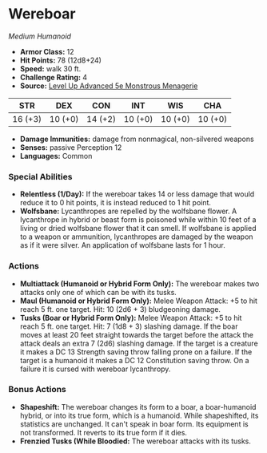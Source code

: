 # Wereboar

*Medium* *Humanoid*

- **Armor Class:** 12
- **Hit Points:** 78 (12d8+24)
- **Speed:** walk 30 ft.
- **Challenge Rating:** 4
- **Source:** [Level Up Advanced 5e Monstrous Menagerie](https://www.levelup5e.com)

| STR | DEX | CON | INT | WIS | CHA |
| --- | --- | --- | --- | --- | --- |
| 16 (+3) | 10 (+0) | 14 (+2) | 10 (+0) | 10 (+0) | 10 (+0) |

- **Damage Immunities:** damage from nonmagical, non-silvered weapons
- **Senses:** passive Perception 12
- **Languages:** Common
### Special Abilities
- **Relentless (1/Day):** If the wereboar takes 14 or less damage that would reduce it to 0 hit points, it is instead reduced to 1 hit point.
- **Wolfsbane:** Lycanthropes are repelled by the wolfsbane flower. A lycanthrope in hybrid or beast form is poisoned while within 10 feet of a living or dried wolfsbane flower that it can smell. If wolfsbane is applied to a weapon or ammunition, lycanthropes are damaged by the weapon as if it were silver. An application of wolfsbane lasts for 1 hour.
### Actions
- **Multiattack (Humanoid or Hybrid Form Only):** The wereboar makes two attacks  only one of which can be with its tusks.
- **Maul (Humanoid or Hybrid Form Only):** Melee Weapon Attack: +5 to hit  reach 5 ft.  one target. Hit: 10 (2d6 + 3) bludgeoning damage.
- **Tusks (Boar or Hybrid Form Only):** Melee Weapon Attack: +5 to hit  reach 5 ft.  one target. Hit: 7 (1d8 + 3) slashing damage. If the boar moves at least 20 feet straight towards the target before the attack  the attack deals an extra 7 (2d6) slashing damage. If the target is a creature  it makes a DC 13 Strength saving throw  falling prone on a failure. If the target is a humanoid  it makes a DC 12 Constitution saving throw. On a failure  it is cursed with wereboar lycanthropy.
### Bonus Actions
- **Shapeshift:** The wereboar changes its form to a boar, a boar-humanoid hybrid, or into its true form, which is a humanoid. While shapeshifted, its statistics are unchanged. It can't speak in boar form. Its equipment is not transformed. It reverts to its true form if it dies.
- **Frenzied Tusks (While Bloodied:** The wereboar attacks with its tusks.
